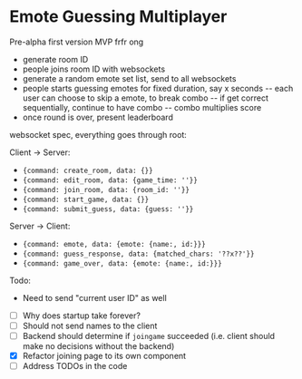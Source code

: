 # Emote Guessing Multiplayer

Pre-alpha first version MVP frfr ong

- generate room ID
- people joins room ID with websockets
- generate a random emote set list, send to all websockets
- people starts guessing emotes for fixed duration, say x seconds
-- each user can choose to skip a emote, to break combo
-- if get correct sequentially, continue to have combo
-- combo multiplies score
- once round is over, present leaderboard

websocket spec, everything goes through root:

Client -> Server:
- `{command: create_room, data: {}}`
- `{command: edit_room, data: {game_time: ''}}`
- `{command: join_room, data: {room_id: ''}}`
- `{command: start_game, data: {}}`
- `{command: submit_guess, data: {guess: ''}}`

Server -> Client:
- `{command: emote, data: {emote: {name:, id:}}}`
- `{command: guess_response, data: {matched_chars: '??x??'}}`
- `{command: game_over, data: {emote: {name:, id:}}}`

Todo:
- Need to send "current user ID" as well

- [ ] Why does startup take forever?
- [ ] Should not send names to the client
- [ ] Backend should determine if `joingame` succeeded (i.e. client should make no decisions without the backend)
- [X] Refactor joining page to its own component
- [ ] Address TODOs in the code
